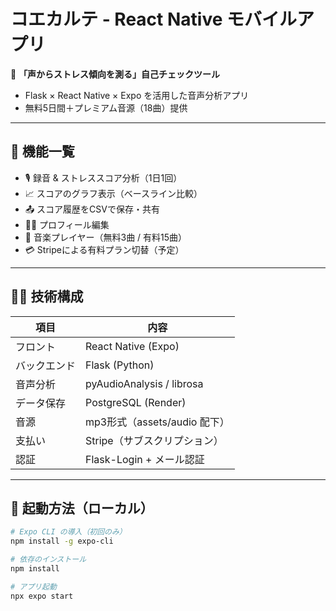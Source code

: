 # コエカルテ - React Native モバイルアプリ

🧠 **「声からストレス傾向を測る」自己チェックツール**
- Flask × React Native × Expo を活用した音声分析アプリ
- 無料5日間＋プレミアム音源（18曲）提供

---

## 📲 機能一覧

- 🎙 録音 & ストレススコア分析（1日1回）
- 📈 スコアのグラフ表示（ベースライン比較）
- 📤 スコア履歴をCSVで保存・共有
- 🧑‍💼 プロフィール編集
- 🎵 音楽プレイヤー（無料3曲 / 有料15曲）
- 💳 Stripeによる有料プラン切替（予定）

---

## 🧑‍💻 技術構成

| 項目 | 内容 |
|------|------|
| フロント | React Native (Expo) |
| バックエンド | Flask (Python) |
| 音声分析 | pyAudioAnalysis / librosa |
| データ保存 | PostgreSQL (Render) |
| 音源 | mp3形式（assets/audio 配下） |
| 支払い | Stripe（サブスクリプション） |
| 認証 | Flask-Login + メール認証 |

---

## 🚀 起動方法（ローカル）

```bash
# Expo CLI の導入（初回のみ）
npm install -g expo-cli

# 依存のインストール
npm install

# アプリ起動
npx expo start
